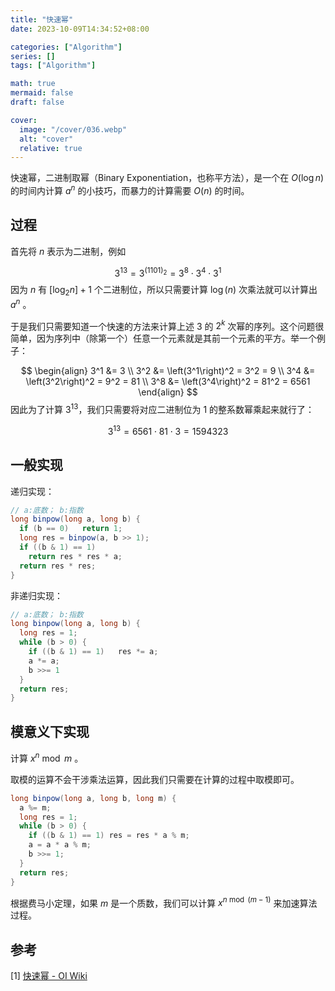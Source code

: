 ```yaml
---
title: "快速幂"
date: 2023-10-09T14:34:52+08:00

categories: ["Algorithm"]
series: []
tags: ["Algorithm"]

math: true
mermaid: false
draft: false

cover:
  image: "/cover/036.webp"
  alt: "cover"
  relative: true
---
```


快速幂，二进制取幂（Binary Exponentiation，也称平方法），是一个在 $O(\log n)$ 的时间内计算 $a^n$ 的小技巧，而暴力的计算需要 $O(n)$ 的时间。

## 过程

首先将 $n$ 表示为二进制，例如

$$
3^{13}=3^{(1101)_2}=3^8 \cdot 3^4 \cdot 3^1
$$
因为 $n$ 有 $[\log_2n]+1$ 个二进制位，所以只需要计算 $\log(n)$ 次乘法就可以计算出 $a^n$ 。

于是我们只需要知道一个快速的方法来计算上述 3 的 $2^k$ 次幂的序列。这个问题很简单，因为序列中（除第一个）任意一个元素就是其前一个元素的平方。举一个例子：

$$
\begin{align}
3^1 &= 3 \\
3^2 &= \left(3^1\right)^2 = 3^2 = 9 \\
3^4 &= \left(3^2\right)^2 = 9^2 = 81 \\
3^8 &= \left(3^4\right)^2 = 81^2 = 6561
\end{align}
$$
因此为了计算 $3^{13}$，我们只需要将对应二进制位为 1 的整系数幂乘起来就行了：

$$
3^{13} = 6561 \cdot 81 \cdot 3 = 1594323
$$
## 一般实现

递归实现：

```java
// a:底数； b:指数
long binpow(long a, long b) {
  if (b == 0)	return 1;
  long res = binpow(a, b >> 1);
  if ((b & 1) == 1) 
    return res * res * a;
  return res * res;
}
```

非递归实现：

```java
// a:底数； b:指数
long binpow(long a, long b) {
  long res = 1;
  while (b > 0) {
    if ((b & 1) == 1)	res *= a;
    a *= a;
    b >>= 1
  }
  return res;
}
```

## 模意义下实现

计算 $x^n\bmod m$ 。

取模的运算不会干涉乘法运算，因此我们只需要在计算的过程中取模即可。

```java
long binpow(long a, long b, long m) {
  a %= m;
  long res = 1;
  while (b > 0) {
    if ((b & 1) == 1) res = res * a % m;
    a = a * a % m;
    b >>= 1;
  }
  return res;
}
```

根据费马小定理，如果 $m$ 是一个质数，我们可以计算 $x^{n\bmod(m-1)}$ 来加速算法过程。

## 参考

[1] [快速幂 - OI Wiki](https://oi-wiki.org/math/binary-exponentiation) 
